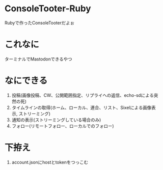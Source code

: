 # ConsoleTooter-Ruby
Rubyで作ったConsoleTooterだよぉ
# これなに
ターミナルでMastodonできるやつ
# なにできる
1. 投稿(画像投稿、CW、公開範囲指定、リプライへの返信、echo-sdによる突然の死)
2. タイムラインの取得(ホーム、ローカル、連合、リスト、Sixelによる画像表示, ストリーミング)
3. 通知の表示(ストリーミングしている場合のみ)
4. フォロー(リモートフォロー、ローカルでのフォロー)
# 下拵え
1. account.jsonにhostとtokenをつっこむ
